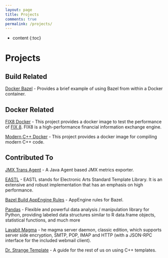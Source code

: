 ```yaml
---
layout: page
title: Projects
comments: true
permalink: /projects/
---
```


* content
{:toc}

# Projects

## Build Related

[Docker Bazel](https://github.com/bowlofstew/docker-bazel) - Provides a brief example of using Bazel from within a Docker container.

## Docker Related

[FIX8 Docker](https://github.com/bowlofstew/fix8-docker) - This project provides a docker image to test the performance of [FIX 8](https://github.com/fix8/fix8).  FIX8 is a high-performance financial information exchange engine.

[Modern C++ Docker](https://github.com/bowlofstew/modern-cpp-docker) - This project provides a docker image for compiling modern C++ code.

## Contributed To

[JMX Trans Agent](https://github.com/jmxtrans/jmxtrans-agent) - A Java Agent based JMX metrics exporter.

[EASTL](https://github.com/electronicarts/EASTL) - EASTL stands for Electronic Arts Standard Template Library. It is an extensive and robust implementation that has an emphasis on high performance.

[Bazel Build AppEngine Rules](https://github.com/bazelbuild/rules_appengine) - AppEngine rules for Bazel.

[Pandas](https://github.com/pandas-dev/pandas) - Flexible and powerful data analysis / manipulation library for Python, providing labeled data structures similar to R data.frame objects, statistical functions, and much more

[Lavabit Magma](https://github.com/lavabit/magma) - he magma server daemon, classic edition, which supports server side encryption, SMTP, POP, IMAP and HTTP (with a JSON-RPC interface for the included webmail client).

[Dr. Strange Template](https://github.com/MCGallaspy/dr_strangetemplate) - A guide for the rest of us on using C++ templates.